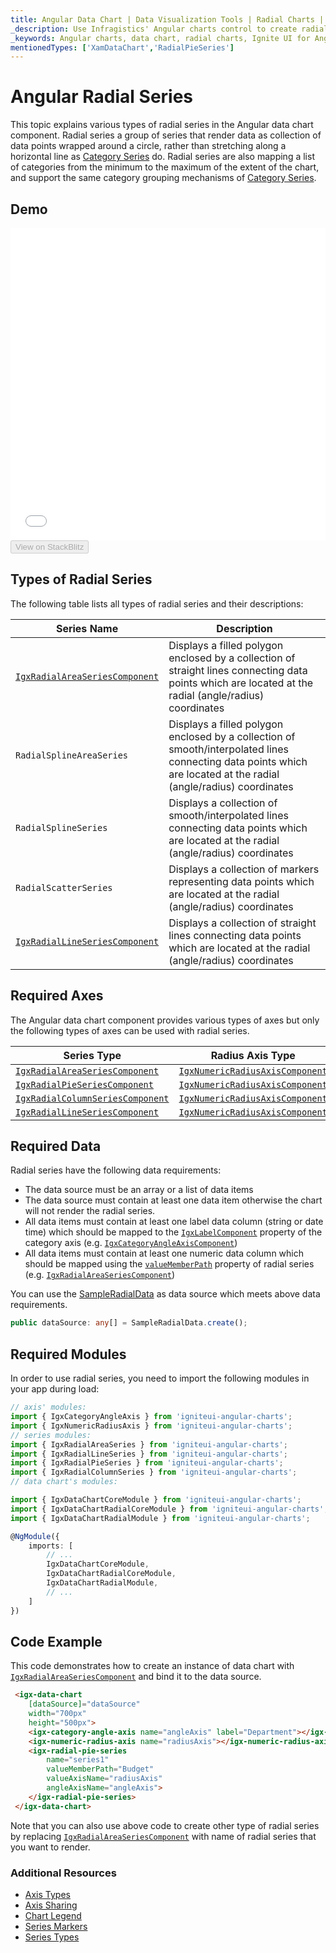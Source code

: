 ```yaml
---
title: Angular Data Chart | Data Visualization Tools | Radial Charts | Data Binding | Infragistics
_description: Use Infragistics' Angular charts control to create radial charts such as radial area, radial line, radial pie and many more. Learn about our Ignite UI for Angular graph types!
_keywords: Angular charts, data chart, radial charts, Ignite UI for Angular, Infragistics
mentionedTypes: ['XamDataChart','RadialPieSeries']
---
```


# Angular Radial Series

This topic explains various types of radial series in the Angular data chart component. Radial series a group of series that render data as collection of data points wrapped around a circle, rather than stretching along a horizontal line as [Category Series](data-chart-type-category-series.md) do. Radial series are also mapping a list of categories from the minimum to the maximum of the extent of the chart, and support the same category grouping mechanisms of [Category Series](data-chart-type-category-series.md).

## Demo

<div class="sample-container loading" style="height: 500px">
    <iframe id="data-chart-type-radial-series-iframe" src='{environment:dvDemosBaseUrl}/charts/data-chart-type-radial-series' width="100%" height="100%" seamless frameBorder="0" onload="onXPlatSampleIframeContentLoaded(this);"></iframe>
</div>
<div>
    <button data-localize="stackblitz" disabled class="stackblitz-btn" data-iframe-id="data-chart-type-radial-series-iframe" data-demos-base-url="{environment:dvDemosBaseUrl}">View on StackBlitz
    </button>


</div>

<div class="divider--half"></div>

## Types of Radial Series

The following table lists all types of radial series and their descriptions:

| Series Name                                                                                                                                                  | Description                                                                                                                                                       |
| ------------------------------------------------------------------------------------------------------------------------------------------------------------ | ----------------------------------------------------------------------------------------------------------------------------------------------------------------- |
| [`IgxRadialAreaSeriesComponent`]({environment:dvApiBaseUrl}/products/ignite-ui-angular/api/docs/typescript/latest/classes/igxradialareaseriescomponent.html) | Displays a filled polygon enclosed by a collection of straight lines connecting data points which are located at the radial (angle/radius) coordinates            |
| `RadialSplineAreaSeries`                                                                                                                                     | Displays a filled polygon enclosed by a collection of smooth/interpolated lines connecting data points which are located at the radial (angle/radius) coordinates |
| `RadialSplineSeries`                                                                                                                                         | Displays a collection of smooth/interpolated lines connecting data points which are located at the radial (angle/radius) coordinates                              |
| `RadialScatterSeries`                                                                                                                                        | Displays a collection of markers representing data points which are located at the radial (angle/radius) coordinates                                              |
| [`IgxRadialLineSeriesComponent`]({environment:dvApiBaseUrl}/products/ignite-ui-angular/api/docs/typescript/latest/classes/igxradiallineseriescomponent.html) | Displays a collection of straight lines connecting data points which are located at the radial (angle/radius) coordinates                                         |

## Required Axes

The Angular data chart component provides various types of axes but only the following types of axes can be used with radial series.

| Series Type                                                                                                                                                      | Radius Axis Type                                                                                                                                               | Angle Axis Type                                                                                                                                                |
| ---------------------------------------------------------------------------------------------------------------------------------------------------------------- | -------------------------------------------------------------------------------------------------------------------------------------------------------------- | -------------------------------------------------------------------------------------------------------------------------------------------------------------- |
| [`IgxRadialAreaSeriesComponent`]({environment:dvApiBaseUrl}/products/ignite-ui-angular/api/docs/typescript/latest/classes/igxradialareaseriescomponent.html)     | [`IgxNumericRadiusAxisComponent`]({environment:dvApiBaseUrl}/products/ignite-ui-angular/api/docs/typescript/latest/classes/igxnumericradiusaxiscomponent.html) | [`IgxCategoryAngleAxisComponent`]({environment:dvApiBaseUrl}/products/ignite-ui-angular/api/docs/typescript/latest/classes/igxcategoryangleaxiscomponent.html) |
| [`IgxRadialPieSeriesComponent`]({environment:dvApiBaseUrl}/products/ignite-ui-angular/api/docs/typescript/latest/classes/igxradialpieseriescomponent.html)       | [`IgxNumericRadiusAxisComponent`]({environment:dvApiBaseUrl}/products/ignite-ui-angular/api/docs/typescript/latest/classes/igxnumericradiusaxiscomponent.html) | [`IgxCategoryAngleAxisComponent`]({environment:dvApiBaseUrl}/products/ignite-ui-angular/api/docs/typescript/latest/classes/igxcategoryangleaxiscomponent.html) |
| [`IgxRadialColumnSeriesComponent`]({environment:dvApiBaseUrl}/products/ignite-ui-angular/api/docs/typescript/latest/classes/igxradialcolumnseriescomponent.html) | [`IgxNumericRadiusAxisComponent`]({environment:dvApiBaseUrl}/products/ignite-ui-angular/api/docs/typescript/latest/classes/igxnumericradiusaxiscomponent.html) | [`IgxCategoryAngleAxisComponent`]({environment:dvApiBaseUrl}/products/ignite-ui-angular/api/docs/typescript/latest/classes/igxcategoryangleaxiscomponent.html) |
| [`IgxRadialLineSeriesComponent`]({environment:dvApiBaseUrl}/products/ignite-ui-angular/api/docs/typescript/latest/classes/igxradiallineseriescomponent.html)     | [`IgxNumericRadiusAxisComponent`]({environment:dvApiBaseUrl}/products/ignite-ui-angular/api/docs/typescript/latest/classes/igxnumericradiusaxiscomponent.html) | [`IgxCategoryAngleAxisComponent`]({environment:dvApiBaseUrl}/products/ignite-ui-angular/api/docs/typescript/latest/classes/igxcategoryangleaxiscomponent.html) |

## Required Data

Radial series have the following data requirements:

-   The data source must be an array or a list of data items
-   The data source must contain at least one data item otherwise the chart will not render the radial series.
-   All data items must contain at least one label data column (string or date time) which should be mapped to the [`IgxLabelComponent`]({environment:dvApiBaseUrl}/products/ignite-ui-angular/api/docs/typescript/latest/classes/igxlabelcomponent.html) property of the category axis (e.g. [`IgxCategoryAngleAxisComponent`]({environment:dvApiBaseUrl}/products/ignite-ui-angular/api/docs/typescript/latest/classes/igxcategoryangleaxiscomponent.html))
-   All data items must contain at least one numeric data column which should be mapped using the [`valueMemberPath`]({environment:dvApiBaseUrl}/products/ignite-ui-angular/api/docs/typescript/latest/classes/igxanchoredradialseriescomponent.html#valuememberpath) property of radial series (e.g. [`IgxRadialAreaSeriesComponent`]({environment:dvApiBaseUrl}/products/ignite-ui-angular/api/docs/typescript/latest/classes/igxradialareaseriescomponent.html))

You can use the [SampleRadialData](data-chart-data-sources-radial.md) as data source which meets above data requirements.

```ts
public dataSource: any[] = SampleRadialData.create();
```

## Required Modules

<!-- Angular -->

In order to use radial series, you need to import the following modules in your app during load:

```ts
// axis' modules:
import { IgxCategoryAngleAxis } from 'igniteui-angular-charts';
import { IgxNumericRadiusAxis } from 'igniteui-angular-charts';
// series modules:
import { IgxRadialAreaSeries } from 'igniteui-angular-charts';
import { IgxRadialLineSeries } from 'igniteui-angular-charts';
import { IgxRadialPieSeries } from 'igniteui-angular-charts';
import { IgxRadialColumnSeries } from 'igniteui-angular-charts';
// data chart's modules:

import { IgxDataChartCoreModule } from 'igniteui-angular-charts';
import { IgxDataChartRadialCoreModule } from 'igniteui-angular-charts';
import { IgxDataChartRadialModule } from 'igniteui-angular-charts';

@NgModule({
    imports: [
        // ...
        IgxDataChartCoreModule,
        IgxDataChartRadialCoreModule,
        IgxDataChartRadialModule,
        // ...
    ]
})
```

## Code Example

This code demonstrates how to create an instance of data chart with [`IgxRadialAreaSeriesComponent`]({environment:dvApiBaseUrl}/products/ignite-ui-angular/api/docs/typescript/latest/classes/igxradialareaseriescomponent.html) and bind it to the data source.

```html
 <igx-data-chart
    [dataSource]="dataSource"
    width="700px"
    height="500px">
    <igx-category-angle-axis name="angleAxis" label="Department"></igx-category-angle-axis>
    <igx-numeric-radius-axis name="radiusAxis"></igx-numeric-radius-axis>
    <igx-radial-pie-series
        name="series1"
        valueMemberPath="Budget"
        valueAxisName="radiusAxis"
        angleAxisName="angleAxis">
    </igx-radial-pie-series>
 </igx-data-chart>
```

Note that you can also use above code to create other type of radial series by replacing [`IgxRadialAreaSeriesComponent`]({environment:dvApiBaseUrl}/products/ignite-ui-angular/api/docs/typescript/latest/classes/igxradialareaseriescomponent.html) with name of radial series that you want to render.

### Additional Resources

-   [Axis Types](data-chart-axis-types.md)
-   [Axis Sharing](data-chart-axis-sharing.md)
-   [Chart Legend](data-chart-legends.md)
-   [Series Markers](data-chart-series-markers.md)
-   [Series Types](data-chart-series-types.md)
